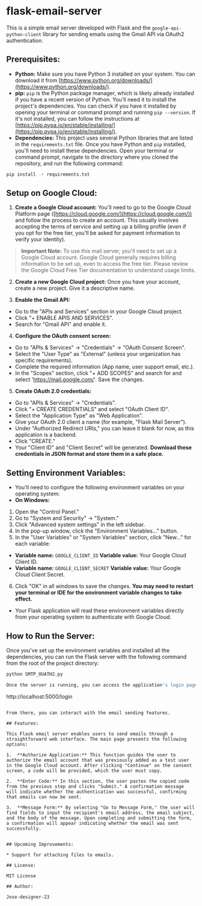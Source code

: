 # flask-email-server

This is a simple email server developed with Flask and the `google-api-python-client` library for sending emails using the Gmail API via OAuth2 authentication.

## Prerequisites:

* **Python:** Make sure you have Python 3 installed on your system. You can download it from [https://www.python.org/downloads/](https://www.python.org/downloads/).
* **pip:** `pip` is the Python package manager, which is likely already installed if you have a recent version of Python. You'll need it to install the project's dependencies. You can check if you have it installed by opening your terminal or command prompt and running `pip --version`. If it's not installed, you can follow the instructions at [https://pip.pypa.io/en/stable/installing/](https://pip.pypa.io/en/stable/installing/).
* **Dependencies:** This project uses several Python libraries that are listed in the `requirements.txt` file. Once you have Python and `pip` installed, you'll need to install these dependencies. Open your terminal or command prompt, navigate to the directory where you cloned the repository, and run the following command:

```bash
pip install -r requirements.txt
```

## Setup on Google Cloud:

1. **Create a Google Cloud account:** You'll need to go to the Google Cloud Platform page ([https://cloud.google.com/](https://cloud.google.com/)) and follow the process to create an account. This usually involves accepting the terms of service and setting up a billing profile (even if you opt for the free tier, you'll be asked for payment information to verify your identity).

> **Important Note:** To use this mail server, you'll need to set up a Google Cloud account. Google Cloud generally requires billing information to be set up, even to access the free tier. Please review the Google Cloud Free Tier documentation to understand usage limits.

2. **Create a new Google Cloud project:** Once you have your account, create a new project. Give it a descriptive name.

3. **Enable the Gmail API:**
* Go to the "APIs and Services" section in your Google Cloud project.
* Click "+ ENABLE APIS AND SERVICES".
* Search for "Gmail API" and enable it.

4. **Configure the OAuth consent screen:**
* Go to "APIs & Services" -> "Credentials" -> "OAuth Consent Screen".
* Select the "User Type" as "External" (unless your organization has specific requirements).
* Complete the required information (App name, user support email, etc.).
* In the "Scopes" section, click "+ ADD SCOPES" and search for and select 'https://mail.google.com/'. Save the changes.

5. **Create OAuth 2.0 credentials:**
* Go to "APIs & Services" -> "Credentials".
* Click "+ CREATE CREDENTIALS" and select "OAuth Client ID".
* Select the "Application Type" as "Web Application".
* Give your OAuth 2.0 client a name (for example, "Flask Mail Server").
* Under "Authorized Redirect URIs," you can leave it blank for now, as this application is a backend.
* Click "CREATE."
* Your "Client ID" and "Client Secret" will be generated. **Download these credentials in JSON format and store them in a safe place.**

## Setting Environment Variables:

* You'll need to configure the following environment variables on your operating system:
* **On Windows:**
1. Open the "Control Panel."
2. Go to "System and Security" -> "System."
3. Click "Advanced system settings" in the left sidebar.
4. In the pop-up window, click the "Environment Variables..." button.
5. In the "User Variables" or "System Variables" section, click "New..." for each variable:
* **Variable name:** `GOOGLE_CLIENT_ID`
**Variable value:** Your Google Cloud Client ID.
* **Variable name:** `GOOGLE_CLIENT_SECRET`
**Variable value:** Your Google Cloud Client Secret.
6. Click "OK" in all windows to save the changes. **You may need to restart your terminal or IDE for the environment variable changes to take effect.**

* Your Flask application will read these environment variables directly from your operating system to authenticate with Google Cloud.

## How to Run the Server:

Once you've set up the environment variables and installed all the dependencies, you can run the Flask server with the following command from the root of the project directory:

```bash
python SMTP_OUATH2.py

Once the server is running, you can access the application's login page by opening your browser at the following address:

```
http://localhost:5000/login
```

From there, you can interact with the email sending features.

## Features:

This Flask email server enables users to send emails through a straightforward web interface. The main page presents the following options:

1.  **Authorize Application:** This function guides the user to authorize the email account that was previously added as a test user in the Google Cloud account. After clicking "Continue" on the consent screen, a code will be provided, which the user must copy.

2.  **Enter Code:** In this section, the user pastes the copied code from the previous step and clicks "Submit." A confirmation message will indicate whether the authentication was successful, confirming that emails can now be sent.

3.  **Message Form:** By selecting "Go to Message Form," the user will find fields to input the recipient's email address, the email subject, and the body of the message. Upon completing and submitting the form, a confirmation will appear indicating whether the email was sent successfully.


## Upcoming Improvements:

* Support for attaching files to emails.

## License:

MIT License

## Author:

Jose-designer-23

